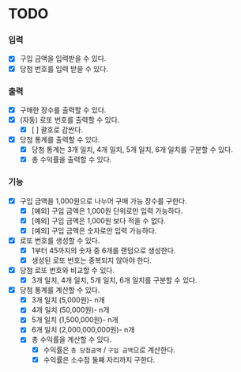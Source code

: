 # TODO

### 입력
- [x] 구입 금액을 입력받을 수 있다.
- [x] 당첨 번호를 입력 받을 수 있다.

### 출력
- [x] 구매한 장수를 출력할 수 있다.
- [x] (자동) 로또 번호를 출력할 수 있다.
  - [x] [ ] 괄호로 감싼다.
- [x] 당첨 통계를 출력할 수 있다.
  - [x] 당첨 통계는 3개 일치, 4개 일치, 5개 일치, 6개 일치를 구분할 수 있다.
  - [x] 총 수익률을 출력할 수 있다.
### 기능 
- [x] 구입 금액을 1,000원으로 나누어 구매 가능 장수를 구한다.
  - [x] [예외] 구입 금액은 1,000원 단위로만 입력 가능하다.
  - [x] [예외] 구입 금액은 1,000원 보다 적을 수 없다.
  - [x] [예외] 구입 금액은 숫자로만 입력 가능하다.
- [x] 로또 번호를 생성할 수 있다.
  - [x] 1부터 45까지의 숫자 중 6개를 랜덤으로 생성한다.
  - [x] 생성된 로또 번호는 중복되지 않아야 한다.
- [x] 당첨 로또 번호와 비교할 수 있다.
    - [x] 3개 일치, 4개 일치, 5개 일치, 6개 일치를 구분할 수 있다.
- [x] 당첨 통계를 계산할 수 있다.
    - [x] 3개 일치 (5,000원)- n개
    - [x] 4개 일치 (50,000원)- n개
    - [x] 5개 일치 (1,500,000원)- n개
    - [x] 6개 일치 (2,000,000,000원)- n개
    - [x] 총 수익률을 계산할 수 있다.
        - [x] 수익률은 `총 당첨금액` / `구입 금액`으로 계산한다.
        - [x] 수익률은 소수점 둘째 자리까지 구한다.
